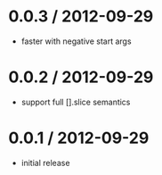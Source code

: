 
0.0.3 / 2012-09-29
==================

  * faster with negative start args

0.0.2 / 2012-09-29
==================

  * support full [].slice semantics

0.0.1 / 2012-09-29
===================

  * initial release

